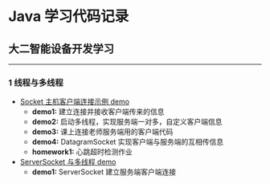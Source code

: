 # Java 学习代码记录
## 大二智能设备开发学习

------

### 1 线程与多线程

- [Socket 主机客户端连接示例 demo](https://github.com/ikunhuaji/Java-Learn-Demo/tree/master/Webnet)
  - **demo1:** 建立连接并接收客户端传来的信息
  - **demo2:** 启动多线程，实现服务端一对多，自定义客户端信息
  - **demo3:**  课上连接老师服务端用的客户端代码
  - **demo4:** DatagramSocket 实现客户端与服务端的互相传信息
  - **homework1:** 心跳超时检测作业
- [ServerSocket 与多线程 demo](https://github.com/ikunhuaji/Java-Learn-Demo/tree/master/sockettest1)
  - **demo1:** ServerSocket 建立服务端客户端连接
